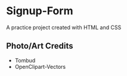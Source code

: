 # Signup-Form

A practice project created with HTML and CSS

## Photo/Art Credits

- Tombud
- OpenClipart-Vectors
